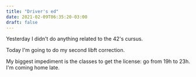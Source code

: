 ```yaml
---
title: "Driver's ed"
date: 2021-02-09T06:35:20-03:00
draft: false
---
```


Yesterday I didn't do anything related to the 42's cursus.

Today I'm going to do my second libft correction.

My biggest impediment is the classes to get the license: go from 19h to 23h. I'm coming home late.
